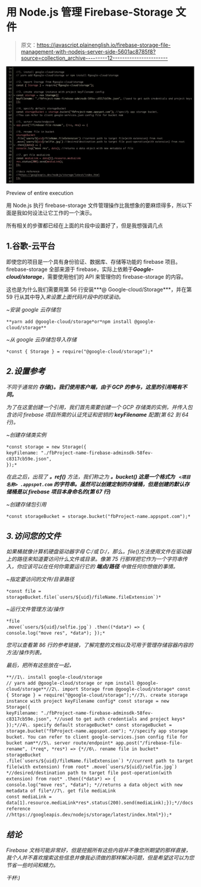 # 用 Node.js 管理 Firebase-Storage 文件

> 原文：<https://javascript.plainenglish.io/firebase-storage-file-management-with-nodejs-server-side-5601ac8785f8?source=collection_archive---------12----------------------->

![](img/e288e1e74bd1ea46581ec646edf42487.png)

Preview of entire execution

用 Node.js 执行 firebase-storage 文件管理操作比我想象的要麻烦得多，所以下面是我如何设法让它工作的一个演示。

所有相关的步骤都已经在上面的片段中设置好了，但是我想强调几点

## 1.谷歌-云平台

即使您的项目是一个具有身份验证、数据库、存储等功能的 firebase 项目。firebase-storage 全部来源于 firebase，实际上依赖于***Google-cloud/storage***，需要使用他们的 API 来管理你的 firebase-storage 的内容。

这也是为什么我们需要用第 56 行安装***@ Google-cloud/Storage***，并在第 59 行从其中导入*来设置上面代码片段中的球滚动。*

*~安装 google 云存储包*

```
**yarn add @google-cloud/storage*or*npm install @google-cloud/storage**
```

*~从 google 云存储包导入存储*

```
*const { Storage } = require("@google-cloud/storage");*
```

## *2.设置参考*

*不同于通常的 ***存储()。我们使用客户端，由于 GCP 的参与，这里的引用略有不同。****

*为了在这里创建一个引用，我们首先需要创建一个 GCP 存储类的实例，并传入包含访问 firebase 项目所需的认证凭证和密钥的 ***keyFilename*** 配置(第 62 到 64 行)。*

*~创建存储类实例*

```
*const storage = new Storage({
keyFilename: "./fbProject-name-firebase-adminsdk-58fev-c8317cb59e.json",
});*
```

*在此之后，出现了 ***。ref()*** 方法，我们称之为 ***。bucket()* 这是一个格式为 ***` <项目名称> .appspot.com`*** 的字符串。虽然可以创建定制的存储桶，但是创建的默认存储桶是以 firebase 项目本身命名的(第 67 行)***

*~创建存储包引用*

```
*const storageBucket = storage.bucket("fbProject-name.appspot.com");* 
```

## *3.访问您的文件*

*如果桶就像计算机硬盘驱动器字母 C:/或 D:/，那么。file()方法使用文件在驱动器上的路径来知道要访问什么文件或目录。像第 75 行那样把它作为一个字符串传入，你应该可以在任何你需要运行它的 ***端点/路径*** 中做任何你想做的事情。*

*~指定要访问的文件/目录路径*

```
*const file = storageBucket.file(`users/${uid}/fileName.fileExtension`)*
```

*~运行文件管理方法/操作*

```
*file
.move(`users/${uid}/selfie.jpg`) .then((*data*) => {
console.log("move res", *data*); });*
```

*您可以查看第 86 行的参考链接，了解完整的文档以及可用于管理存储容器内容的方法/操作列表。*

*最后，把所有这些放在一起，*

```
**//1\. install google-cloud/storage
// yarn add @google-cloud/storage or npm install @google-cloud/storage**//2\. import Storage from @google-cloud/storage* const { Storage } = require("@google-cloud/storage");*//3\. create storage instance with project keyFilename config* const storage = new Storage({
keyFilename: "./fbProject-name-firebase-adminsdk-58fev-c8317cb59e.json", *//used to get auth credentials and project keys* });*//4\. specify default storageBucket* const storageBucket = storage.bucket("fbProject-name.appspot.com"); *//specify app storage bucket. You can refer to client google-services.json config file for bucket nam**//5\. server route/endpoint* app.post("/firebase-file-rename", (*req*, *res*) => {*//6\. rename file in bucket* storageBucket
.file(`users/${uid}/fileName.fileExtension`) *//current path to target file(with extension) from root* .move(`users/${uid}/selfie.jpg`) *//desired/destination path to target file post-operation(with extension) from root* .then((*data*) => {
console.log("move res", *data*); *//returns a data object with new metadata of file*//7\. get file mediaLink
const mediaLink = data[1].resource.mediaLink*res*.status(200).send(mediaLink);});*//docs reference
//https://googleapis.dev/nodejs/storage/latest/index.html*});*
```

## *结论*

*Firebase 文档可能非常好，但是挖掘所有这些内容并不像您所期望的那样直接，我个人并不喜欢搜索这些信息并像我必须做的那样解决问题，但是希望这可以为您节省一些时间和精力。*

*干杯:)*